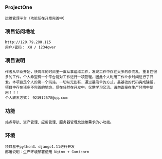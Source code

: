 ### ProjectOne
    运维管理平台（功能任在开发完善中）

### 项目访问地址
    http://120.79.200.115
    用户/密码： XH / 1234qwer

### 项目说明
    作者从毕业开始，快两年的时间里一直从事运维工作，发现工作中存在太多的杂而乱，重复性很多的工作，个人希望有一个平台能对工作进行一项管理，因此个人利用工作业余时间进行了开发。本项目是个人的第一个网站，一切从无到有，通过最简单的方式，最基础的代码完成建设，项目中存在诸多不完善的地方，现在任然在开发中。仅供学习交流，请勿直接在生产环境中使用！！！
    个人联系方式： 923912578@qq.com

### 功能
    站点导航、资产管理、应用管理、服务器管理及运维需求的小功能。

### 环境
    项目基于python3、django1.11进行开发
    部署说明：生产环境部署使用 Nginx + Gunicorn
  

